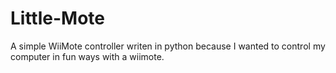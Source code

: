 Little-Mote
===========

A simple WiiMote controller writen in python because I wanted to control my computer in fun ways with a wiimote.
